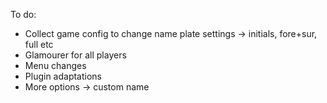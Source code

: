 To do:
- Collect game config to change name plate settings -> initials, fore+sur, full etc
- Glamourer for all players
- Menu changes
- Plugin adaptations
- More options -> custom name
